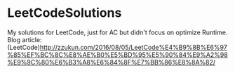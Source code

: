 # LeetCodeSolutions
My solutions for LeetCode, just for AC but didn't focus on optimize Runtime.
Blog article: (LeetCode)<http://zzukun.com/2016/08/05/LeetCode%E4%B9%8B%E6%97%85%EF%BC%8C%E8%AE%B0%E5%BD%95%E5%90%84%E9%A2%98%E9%9C%80%E6%B3%A8%E6%84%8F%E7%BB%86%E8%8A%82/>
